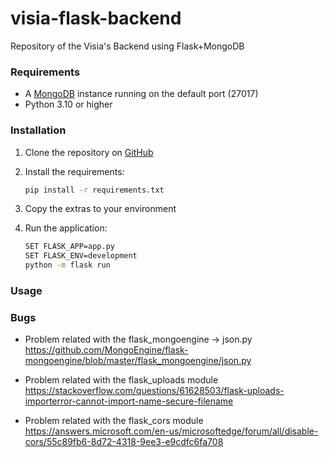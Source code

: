 # visia-flask-backend
Repository of the Visia's Backend using Flask+MongoDB

### Requirements

* A [MongoDB](https://www.mongodb.com/try/download/community) instance running on the default port (27017)
* Python 3.10 or higher


### Installation
1. Clone the repository on [GitHub](https://github.com/JMasr/visia-flask-backend)

2. Install the requirements:
    ```bash
    pip install -r requirements.txt
    ```
3. Copy the extras to your environment

4. Run the application:
    ``` bash
    SET FLASK_APP=app.py
    SET FLASK_ENV=development
    python -m flask run
    ```

### Usage

### Bugs
* Problem related with the flask_mongoengine -> json.py
https://github.com/MongoEngine/flask-mongoengine/blob/master/flask_mongoengine/json.py

* Problem related with the flask_uploads module
https://stackoverflow.com/questions/61628503/flask-uploads-importerror-cannot-import-name-secure-filename

* Problem related with the flask_cors module
https://answers.microsoft.com/en-us/microsoftedge/forum/all/disable-cors/55c89fb6-8d72-4318-9ee3-e9cdfc6fa708